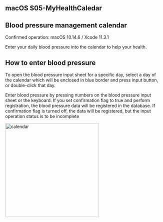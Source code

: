 ## macOS S05-MyHealthCaledar
## Blood pressure management calendar
Confirmed operation: macOS 10.14.6 / Xcode 11.3.1 

Enter your daily blood pressure into the calendar to help your health.
## How to enter blood pressure
To open the blood pressure input sheet for a specific day, select a day of the calendar which will be enclosed in blue border and press input button, or double-click that day.

Enter blood pressure by pressing numbers on the blood pressure input sheet or the keyboard. If you set confirmation flag to true and perform registration, the blood pressure data will be registered in the database. If confirmation flag is turned off, the data will be registered, but the input operation status is to be incomplete

<img src="http://mikomokaru.sakura.ne.jp/data/B18/calendar1.png" alt="calendar" title="calendar" width="300">
